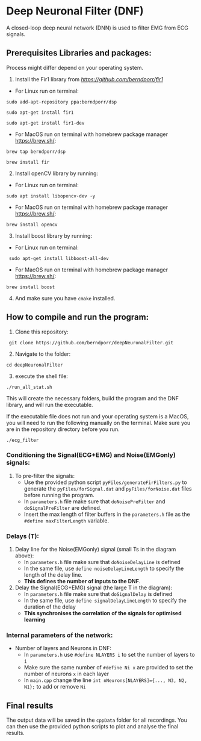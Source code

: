 # Deep Neuronal Filter (DNF)
A closed-loop deep neural network (DNN) is used to filter EMG from ECG signals.

## Prerequisites Libraries and packages:
Process might differ depend on your operating system.

1) Install the Fir1 library from _https://github.com/berndporr/fir1_ 

* For Linux run on terminal:

` sudo add-apt-repository ppa:berndporr/dsp `

` sudo apt-get install fir1 ` 

` sudo apt-get install fir1-dev `

* For MacOS run on terminal with homebrew package manager https://brew.sh/:

`brew tap berndporr/dsp`

`brew install fir`

2) Install openCV library by running:

* For Linux run on terminal:

` sudo apt install libopencv-dev -y `

* For MacOS run on terminal with homebrew package manager https://brew.sh/:

`brew install opencv`

3) Install boost library by running:

* For Linux run on terminal:

` sudo apt-get install libboost-all-dev`

* For MacOS run on terminal with homebrew package manager https://brew.sh/:

`brew install boost`

4) And make sure you have ` cmake ` installed.

## How to compile and run the program:
1) Clone this repository:

` git clone https://github.com/berndporr/deepNeuronalFilter.git` 

2) Navigate to the folder:

`cd deepNeuronalFilter` 

3) execute the shell file:

`./run_all_stat.sh`

 This will create the necessary folders, build the program and the DNF library, and will run the executable.
 
If the executable file does not run and your operating system is a MacOS, you will need to run the following manually on the terminal. Make sure you are in the repository directory before you run.

 `./ecg_filter`

### Conditioning the Signal(ECG+EMG) and Noise(EMGonly) signals:
1) To pre-filter the signals:
    - Use the provided python script `pyFiles/generateFirFilters.py` to generate the `pyFiles/forSignal.dat` and `pyFiles/forNoise.dat` files before running the program.
    - In ` parameters.h ` file make sure that ` doNoisePreFilter ` and ` doSignalPreFilter ` are defined.
    - Insert the max length of filter buffers in the ` parameters.h ` file as the ` #define maxFilterLength ` variable.

### Delays (T):
1) Delay line for the Noise(EMGonly) signal (small Ts in the diagram above):
    - In ` parameters.h ` file make sure that ` doNoiseDelayLine ` is defined
    - In the same file, use ` define noiseDelayLineLength ` to specify the length of the delay line. 
    -  __This defines the number of inputs to the DNF__.
2) Delay the Signal(ECG+EMG) signal (the large T in the diagram):
    - In ` parameters.h ` file make sure that ` doSignalDelay ` is defined
    - In the same file, use ` define signalDelayLineLength ` to specify the duration of the delay
    - __This synchronises the correlation of the signals for optimised learning__
    
### Internal parameters of the network:
* Number of layers and Neurons in DNF:
    - In ` parameters.h ` use ` #define NLAYERS i ` to set the number of layers to `i `
    - Make sure the same number of ` #define Ni x ` are provided to set the number of neurons ` x ` in each layer
    - In ` main.cpp ` change the line ` int nNeurons[NLAYERS]={..., N3, N2, N1}; ` to add or remove ` Ni `

## Final results
The output data will be saved in the `cppData` folder for all recordings.
You can then use the provided python scripts to plot and analyse the final results.


